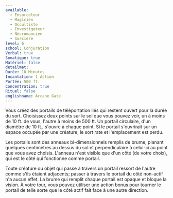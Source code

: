 ```yaml
---
available:
  - Ensorceleur
  - Magicien
  - Occultiste
  - Investigateur
  - Nécromancien
  - Sorcière
level: 6
school: Conjuration
Verbal: true
Somatique: true
Matériel: false
detailmat: 
Durée: 10 Minutes
Incantation: 1 Action
Portée: 500 ft.
Concentration: true
Rituel: false
englishname: Arcane Gate
---
```

Vous créez des portails de téléportation liés qui restent ouvert pour la durée du sort. Choisissez deux points sur le sol que vous pouvez voir, un à moins de 10 ft. de vous, l'autre à moins de 500 ft. Un portail circulaire, d'un diamètre de 10 ft., s'ouvre à chaque point. Si le portail s'ouvrirait sur un espace occupée par une créature, le sort rate et l'emplacement est perdu.

Les portails sont des anneaux bi-dimensionnels remplis de brume, planant quelques centimètres au dessus du sol et perpendiculaire à celui-ci au point que vous avez choisis. L'anneau n'est visible que d'un côté (de votre choix), qui est le côté qui fonctionne comme portail.

Toute créature ou objet qui passe à travers un portail ressort de l'autre comme s'ils étaient adjacents; passer à travers le portail du côté non-actif n'a aucun effet. La brume qui remplit chaque portail est opaque et bloque la vision. À votre tour, vous pouvez utiliser une action bonus pour tourner le portail de telle sorte que le côté actif fait face à une autre direction.
